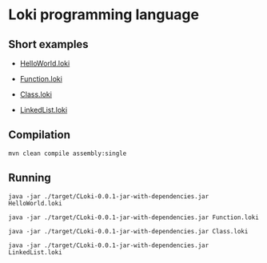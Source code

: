 # Loki programming language

## Short examples
 - [HelloWorld.loki](examples/HelloWorld.loki)

 - [Function.loki](examples/Function.loki)

 - [Class.loki](examples/Class.loki)

 - [LinkedList.loki](examples/LinkedList.loki)

## Compilation

    mvn clean compile assembly:single

## Running

    java -jar ./target/CLoki-0.0.1-jar-with-dependencies.jar HelloWorld.loki

    java -jar ./target/CLoki-0.0.1-jar-with-dependencies.jar Function.loki

    java -jar ./target/CLoki-0.0.1-jar-with-dependencies.jar Class.loki

    java -jar ./target/CLoki-0.0.1-jar-with-dependencies.jar LinkedList.loki
